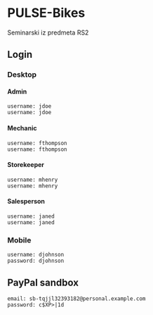 # PULSE-Bikes

Seminarski iz predmeta RS2

## Login

### Desktop

#### Admin

```
username: jdoe
username: jdoe
```

#### Mechanic

```
username: fthompson
username: fthompson
```

#### Storekeeper

```
username: mhenry
username: mhenry
```

#### Salesperson

```
username: janed
username: janed
```

### Mobile

```
username: djohnson
password: djohnson
```

## PayPal sandbox

```
email: sb-tqjjl32393182@personal.example.com
password: c$XP>|1d
```
